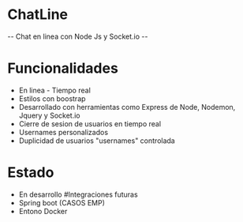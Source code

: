 # ChatLine
-- Chat en linea con Node Js y Socket.io --
# Funcionalidades
- En linea - Tiempo real
- Estilos con boostrap
- Desarrollado con herramientas como Express de Node, Nodemon, Jquery y Socket.io
- Cierre de sesion de usuarios en tiempo real
- Usernames personalizados
- Duplicidad de usuarios "usernames" controlada
# Estado
- En desarrollo
#Integraciones futuras
- Spring boot (CASOS EMP)
- Entono Docker
